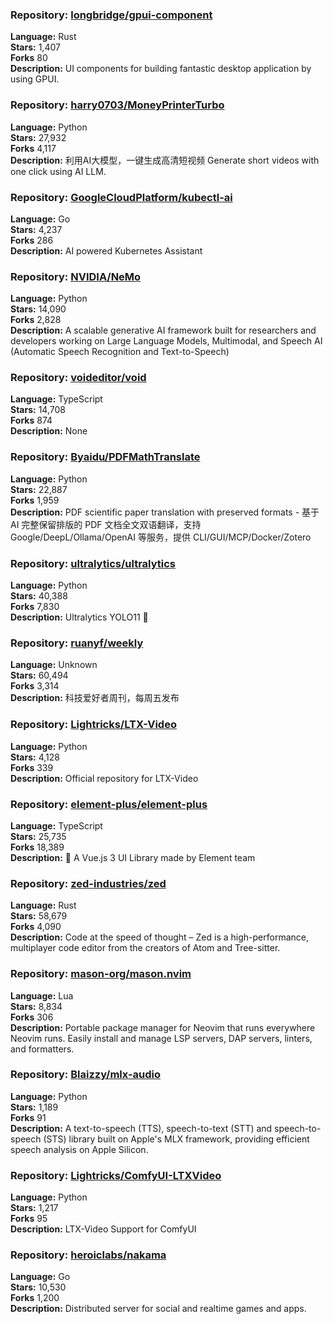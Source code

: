 ### **Repository:** [longbridge/gpui-component](https://github.com/longbridge/gpui-component)  

**Language:** Rust  
**Stars:** 1,407  
**Forks** 80  
**Description:** UI components for building fantastic desktop application by using GPUI.  

### **Repository:** [harry0703/MoneyPrinterTurbo](https://github.com/harry0703/MoneyPrinterTurbo)  

**Language:** Python  
**Stars:** 27,932  
**Forks** 4,117  
**Description:** 利用AI大模型，一键生成高清短视频 Generate short videos with one click using AI LLM.  

### **Repository:** [GoogleCloudPlatform/kubectl-ai](https://github.com/GoogleCloudPlatform/kubectl-ai)  

**Language:** Go  
**Stars:** 4,237  
**Forks** 286  
**Description:** AI powered Kubernetes Assistant  

### **Repository:** [NVIDIA/NeMo](https://github.com/NVIDIA/NeMo)  

**Language:** Python  
**Stars:** 14,090  
**Forks** 2,828  
**Description:** A scalable generative AI framework built for researchers and developers working on Large Language Models, Multimodal, and Speech AI (Automatic Speech Recognition and Text-to-Speech)  

### **Repository:** [voideditor/void](https://github.com/voideditor/void)  

**Language:** TypeScript  
**Stars:** 14,708  
**Forks** 874  
**Description:** None  

### **Repository:** [Byaidu/PDFMathTranslate](https://github.com/Byaidu/PDFMathTranslate)  

**Language:** Python  
**Stars:** 22,887  
**Forks** 1,959  
**Description:** PDF scientific paper translation with preserved formats - 基于 AI 完整保留排版的 PDF 文档全文双语翻译，支持 Google/DeepL/Ollama/OpenAI 等服务，提供 CLI/GUI/MCP/Docker/Zotero  

### **Repository:** [ultralytics/ultralytics](https://github.com/ultralytics/ultralytics)  

**Language:** Python  
**Stars:** 40,388  
**Forks** 7,830  
**Description:** Ultralytics YOLO11 🚀  

### **Repository:** [ruanyf/weekly](https://github.com/ruanyf/weekly)  

**Language:** Unknown  
**Stars:** 60,494  
**Forks** 3,314  
**Description:** 科技爱好者周刊，每周五发布  

### **Repository:** [Lightricks/LTX-Video](https://github.com/Lightricks/LTX-Video)  

**Language:** Python  
**Stars:** 4,128  
**Forks** 339  
**Description:** Official repository for LTX-Video  

### **Repository:** [element-plus/element-plus](https://github.com/element-plus/element-plus)  

**Language:** TypeScript  
**Stars:** 25,735  
**Forks** 18,389  
**Description:** 🎉 A Vue.js 3 UI Library made by Element team  

### **Repository:** [zed-industries/zed](https://github.com/zed-industries/zed)  

**Language:** Rust  
**Stars:** 58,679  
**Forks** 4,090  
**Description:** Code at the speed of thought – Zed is a high-performance, multiplayer code editor from the creators of Atom and Tree-sitter.  

### **Repository:** [mason-org/mason.nvim](https://github.com/mason-org/mason.nvim)  

**Language:** Lua  
**Stars:** 8,834  
**Forks** 306  
**Description:** Portable package manager for Neovim that runs everywhere Neovim runs. Easily install and manage LSP servers, DAP servers, linters, and formatters.  

### **Repository:** [Blaizzy/mlx-audio](https://github.com/Blaizzy/mlx-audio)  

**Language:** Python  
**Stars:** 1,189  
**Forks** 91  
**Description:** A text-to-speech (TTS), speech-to-text (STT) and speech-to-speech (STS) library built on Apple's MLX framework, providing efficient speech analysis on Apple Silicon.  

### **Repository:** [Lightricks/ComfyUI-LTXVideo](https://github.com/Lightricks/ComfyUI-LTXVideo)  

**Language:** Python  
**Stars:** 1,217  
**Forks** 95  
**Description:** LTX-Video Support for ComfyUI  

### **Repository:** [heroiclabs/nakama](https://github.com/heroiclabs/nakama)  

**Language:** Go  
**Stars:** 10,530  
**Forks** 1,200  
**Description:** Distributed server for social and realtime games and apps.  

